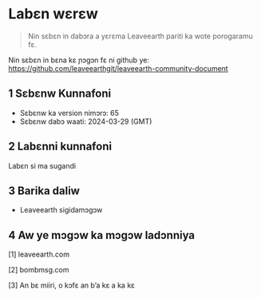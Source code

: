# Labɛn wɛrɛw

>Nin sɛbɛn in dabɔra a yɛrɛma Leaveearth pariti ka wote porogaramu fɛ.

Nin sɛbɛn in bɛna kɛ ɲɔgɔn fɛ ni github ye: https://github.com/leaveearthgit/leaveearth-community-document

## 1 Sɛbɛnw Kunnafoni

- Sɛbɛnw ka version nimɔrɔ: 65
- Sɛbɛnw dabɔ waati: 2024-03-29 (GMT)

## 2 Labɛnni kunnafoni

Labɛn si ma sugandi

## 3 Barika daliw
* Leaveearth sigidamɔgɔw

## 4 Aw ye mɔgɔw ka mɔgɔw ladɔnniya
[1] leaveearth.com

[2] bombmsg.com

[3] An bɛ miiri, o kɔfɛ an b’a kɛ a ka kɛ